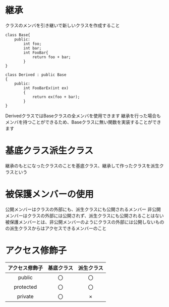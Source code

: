 # 継承
クラスのメンバを引き継いで新しいクラスを作成すること

```
class Base{
	public:
		int foo;
		int bar;
		int FooBar{
			return foo + bar;
		}
}

class Derived : public Base
{
	public:
		int FooBarEx(int ex)
		{
			return ex(foo + bar);
		}
}
```

DerivedクラスではBaseクラスの全メンバを使用できます
継承を行った場合もメンバを持つことができるため、Baseクラスに無い関数を実装することができます

# 基底クラス派生クラス
継承のもとになったクラスのことを基底クラス、継承して作ったクラスを派生クラスという

# 被保護メンバーの使用
公開メンバーはクラスの外部にも、派生クラスにも公開されるメンバー
非公開メンバーはクラスの外部には公開されず、派生クラスにも公開されることはない
被保護メンバーとは、非公開メンバーのようにクラスの外部には公開しないものの派生クラスからはアクセスできるメンバーのこと

# アクセス修飾子
|  アクセス修飾子 | 基底クラス | 派生クラス |
|:----------:|:-----------:|:-------:|
| public     | 〇          | 〇      |
| protected  | 〇          | 〇      |
| private    | 〇          | ×       |


